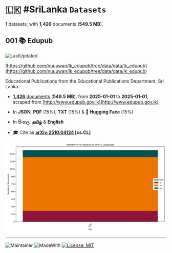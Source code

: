 # 🇱🇰 #SriLanka `Datasets`

**1** datasets, with **1,426** documents (**549.5 MB**).

## 001 📚 Edupub

![LastUpdated](https://img.shields.io/badge/last_updated-2025--10--08_20:00:19-green)

[https://github.com/nuuuwan/lk_edupub/tree/data/data/lk_edupub](https://github.com/nuuuwan/lk_edupub/tree/data/data/lk_edupub)

Educational Publications from the Educational Publications Department, Sri Lanka.

- [**1,426** documents](https://github.com/nuuuwan/lk_edupub/tree/data/data/lk_edupub) (**549.5 MB**), from **2025-01-01** to **2025-01-01**, scraped from [http://www.edupub.gov.lk](http://www.edupub.gov.lk)

- In **JSON**, **PDF** (15%), **TXT** (15%) & **🤗 Hugging Face** (15%)

- In **සිංහල**, **தமிழ்** & **English**

- 🎓 Cite as **[arXiv:2510.04124](https://arxiv.org/abs/2510.04124) [cs.CL]**

![Chart](https://raw.githubusercontent.com/nuuuwan/lk_edupub/refs/heads/data/data/lk_edupub/docs_by_year_and_lang.png)

---

![Maintainer](https://img.shields.io/badge/maintainer-nuuuwan-red)
![MadeWith](https://img.shields.io/badge/made_with-python-blue)
[![License: MIT](https://img.shields.io/badge/License-MIT-yellow.svg)](https://opensource.org/licenses/MIT)
